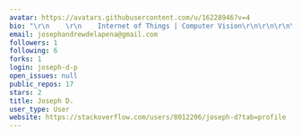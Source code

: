 ```yaml
---
avatar: https://avatars.githubusercontent.com/u/16228946?v=4
bio: "\r\n    \r\n    Internet of Things | Computer Vision\r\n\r\n\r\n\r\n"
email: josephandrewdelapena@gmail.com
followers: 1
following: 6
forks: 1
login: joseph-d-p
open_issues: null
public_repos: 17
stars: 2
title: Joseph D.
user_type: User
website: https://stackoverflow.com/users/8012206/joseph-d?tab=profile
---
```

